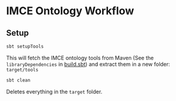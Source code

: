 # IMCE Ontology Workflow

## Setup

```sbt
sbt setupTools
```

This will fetch the IMCE ontology tools from Maven 
(See the `libraryDependencies` in [build.sbt](build.sbt))
and extract them in a new folder: `target/tools`

```sbt
sbt clean
```

Deletes everything in the `target` folder.

